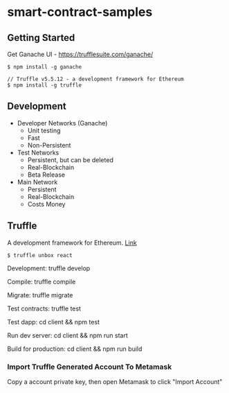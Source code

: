 # smart-contract-samples

## Getting Started

Get Ganache UI - https://trufflesuite.com/ganache/

```
$ npm install -g ganache

// Truffle v5.5.12 - a development framework for Ethereum
$ npm install -g truffle
```

## Development

- Developer Networks (Ganache)
    - Unit testing
    - Fast
    - Non-Persistent
- Test Networks
    - Persistent, but can be deleted
    - Real-Blockchain
    - Beta Release
- Main Network
    - Persistent
    - Real-Blockchain
    - Costs Money

## Truffle

A development framework for Ethereum. [Link](https://trufflesuite.com/boxes/react/)

```
$ truffle unbox react 

```
Development:          truffle develop

Compile:              truffle compile

Migrate:              truffle migrate

Test contracts:       truffle test

Test dapp:            cd client && npm test

Run dev server:       cd client && npm run start

Build for production: cd client && npm run build

### Import Truffle Generated Account To Metamask

Copy a account private key, then open Metamask to click "Import Account"

